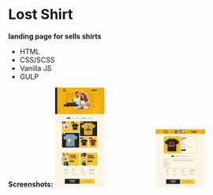 <h1>Lost Shirt</h1>
<b>landing page for sells shirts</b>
<ul>
	<li>HTML</li>
	<li>CSS/SCSS</li>
	<li>Vanilla JS</li>
	<li>GULP</li>
</ul>
<b>Screenshots:</b>
<div style="width:200px;display:inline-block">
<a href="#">
	<img style="max-width:50%;height:auto" src="./app/images/dest/gh-pages/index-html.jpg" alt="screenshot-1"/>
</a>
</div>
<div style="width:200px;display:inline-block">
<a href="#">
	<img style="max-width:50%;height:auto" src="./app/images/dest/gh-pages/product-html.jpg" alt="screenshot-1"/>
</a>
</div>
